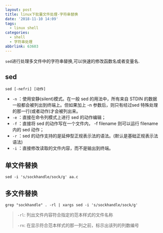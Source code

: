 ```yaml
---
layout: post
title: linux下批量文件处理-字符串替换
date: '2018-11-10 14:09'
tags:
  - linux shell
categories:
  - shell
  - 字符串处理
abbrlink: 63603
---
```


`sed`进行处理多文件中的字符串替换,可以快速的修改函数名或者变量名.

<!--more-->

## sed

```
sed [-nefri] [动作]
```
* `-n` ：使用安静(silent)模式。在一般 sed 的用法中，所有来自 STDIN 的数据一般都会被列出到终端上。但如果加上 -n 参数后，则只有经过sed 特殊处理的那一行(或者动作)才会被列出来。
* `-e` ：直接在命令列模式上进行 sed 的动作编辑；
* `-f` ：直接将 sed 的动作写在一个文件内， -f filename 则可以运行 filename 内的 sed 动作；
* `-r` ：sed 的动作支持的是延伸型正规表示法的语法。(默认是基础正规表示法语法)
* `-i` ：直接修改读取的文件内容，而不是输出到终端。


## 单文件替换

```
sed -i 's/sockhandle/sock/g' aa.c
```

## 多文件替换

```
grep "sockhandle" . -rl | xargs sed -i 's/sockhandle/sock/g'
```
> `-rl`: 列出文件内容符合指定的范本样式的文件名称
>
> `-rn`: 在显示符合范本样式的那一列之前，标示出该列的列数编号
